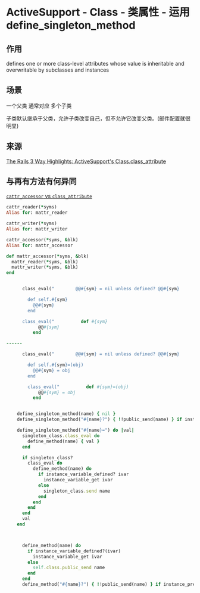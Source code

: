 # ActiveSupport - Class - 类属性 - 运用 define_singleton_method

## 作用

defines one or more class-level attributes whose value is inheritable and overwritable by subclasses and instances

## 场景

一个父类 通常对应 多个子类

子类默认继承于父类，允许子类改变自己，但不允许它改变父类。(邮件配置就很明显)

## 来源

[The Rails 3 Way Highlights: ActiveSupport's Class.class_attribute](http://blog.obiefernandez.com/content/2010/04/tr3w-highlights-activesupport-class-class-attribute.html)

## 与再有方法有何异同

[`cattr_accessor` vs `class_attribute`](https://coderwall.com/p/xhcmbg)

```ruby
cattr_reader(*syms)
Alias for: mattr_reader

cattr_writer(*syms)
Alias for: mattr_writer

cattr_accessor(*syms, &blk)
Alias for: mattr_accessor

def mattr_accessor(*syms, &blk)
  mattr_reader(*syms, &blk)
  mattr_writer(*syms, &blk)
end


      class_eval("        @@#{sym} = nil unless defined? @@#{sym}

        def self.#{sym}
          @@#{sym}
        end

      class_eval("          def #{sym}
            @@#{sym}
          end

------

      class_eval("        @@#{sym} = nil unless defined? @@#{sym}

        def self.#{sym}=(obj)
          @@#{sym} = obj
        end

        class_eval("          def #{sym}=(obj)
            @@#{sym} = obj
          end



```

```ruby
    define_singleton_method(name) { nil }
    define_singleton_method("#{name}?") { !!public_send(name) } if instance_predicate

    define_singleton_method("#{name}=") do |val|
      singleton_class.class_eval do
        define_method(name) { val }
      end

      if singleton_class?
        class_eval do
          define_method(name) do
            if instance_variable_defined? ivar
              instance_variable_get ivar
            else
              singleton_class.send name
            end
          end
        end
      end
      val
    end



      define_method(name) do
        if instance_variable_defined?(ivar)
          instance_variable_get ivar
        else
          self.class.public_send name
        end
      end
      define_method("#{name}?") { !!public_send(name) } if instance_predicate
```

